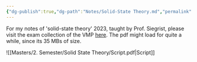 ```yaml
---
{"dg-publish":true,"dg-path":"Notes/Solid-State Theory.md","permalink":"/notes/solid-state-theory/","updated":"2025-01-18T16:35:30.567+01:00"}
---
```


For my notes of 'solid-state theory' 2023, taught by Prof. Siegrist, please visit the exam collection of the VMP [here](https://exams.vmp.ethz.ch/user/mkoeberlin/document/notes2023). The pdf might load for quite a while, since its 35 MBs of size.

![[Masters/2. Semester/Solid State Theory/Script.pdf|Script]]